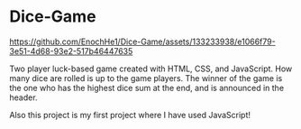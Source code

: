 # Dice-Game


https://github.com/EnochHe1/Dice-Game/assets/133233938/e1066f79-3e51-4d68-93e2-517b46447635


Two player luck-based game created with HTML, CSS, and JavaScript. How many dice are rolled is up to the game players. 
The winner of the game is the one who has the highest dice sum at the end, and is announced in the header.

Also this project is my first project where I have used JavaScript! 




